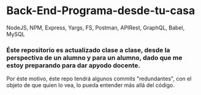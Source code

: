 # Back-End-Programa-desde-tu-casa
 NodeJS, NPM, Express, Yargs, FS, Postman, APIRest, GraphQL, Babel, MySQL
 
 
 ### Éste repositorio es actualizado clase a clase, desde la perspectiva de un alumno y para un alumno, dado que me estoy preparando para dar apyodo docente.
Por éste motivo, éste repo tendrá algunos commits "redundantes", con el objeto de que quien lo vea, lo pueda entender más allá del código.
